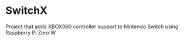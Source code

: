 # SwitchX
Project that adds XBOX360 controller support to Nintendo Switch using Raspberry Pi Zero W
